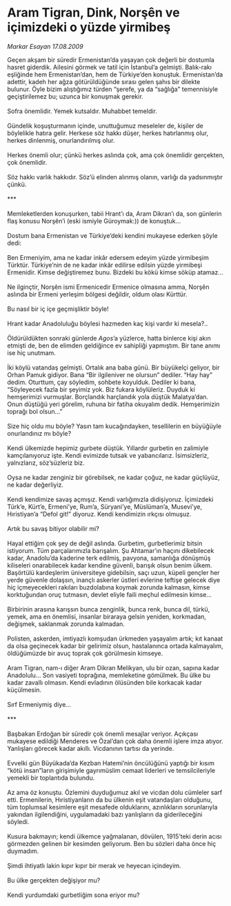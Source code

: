 # Aram Tigran, Dink, Norşên ve içimizdeki o yüzde yirmibeş

*Markar Esayan 17.08.2009*

<div class="taraf_structure_2col_1zq">
<div class="margen_n">



 <p>Geçen akşam bir süredir Ermenistan’da yaşayan çok değerli bir dostumla hasret giderdik. Ailesini görmek ve tatil için İstanbul’a gelmişti. Balık-rakı eşliğinde hem Ermenistan’dan, hem de Türkiye’den konuştuk. Ermenistan’da adettir, kadeh her ağza götürüldüğünde sırası gelen şahıs bir dilekte bulunur. Öyle bizim alıştığımız türden “şerefe, ya da “sağlığa” temennisiyle geçiştirilemez bu; uzunca bir konuşmak gerekir. <br/><br/>Sofra önemlidir. Yemek kutsaldır. Muhabbet temeldir. <br/><br/>Gündelik koşuşturmanın içinde, unuttuğumuz meseleler de, kişiler de böylelikle hatıra gelir. Herkese söz hakkı düşer, herkes hatırlanmış olur, herkes dinlenmiş, onurlandırılmış olur. <br/><br/>Herkes önemli olur; çünkü herkes aslında çok, ama çok önemlidir gerçekten, çok önemlidir. <br/><br/>Söz hakkı varlık hakkıdır. Söz’ü elinden alınmış olanın, varlığı da yadsınmıştır çünkü. <br/><br/>*** <br/><br/>Memleketlerden konuşurken, tabii Hrant’ı da, Aram Dikran’ı da, son günlerin flaş konusu Norşên’i (eski ismiyle Güroymak:)) de konuştuk... <br/><br/>Dostum bana Ermenistan ve Türkiye’deki kendini mukayese ederken şöyle dedi: <br/><br/>Ben Ermeniyim, ama ne kadar inkâr edersem edeyim yüzde yirmibeşim Türktür. Türkiye’nin de ne kadar inkâr edilirse edilsin yüzde yirmibeşi Ermenidir. Kimse değiştiremez bunu. Bizdeki bu kökü kimse söküp atamaz... <br/><br/>Ne ilginçtir, Norşên ismi Ermenicedir Ermenice olmasına amma, Norşên aslında bir Ermeni yerleşim bölgesi değildir, oldum olası Kürttür. <br/><br/>Bu nasıl bir iç içe geçmişliktir böyle! <br/><br/>Hrant kadar Anadoluluğu böylesi hazmeden kaç kişi vardır ki mesela?.. <br/><br/>Öldürüldükten sonraki günlerde <i>Agos</i>’a yüzlerce, hatta binlerce kişi akın etmişti de, ben de elimden geldiğince ev sahipliği yapmıştım. Bir tane anımı ise hiç unutmam. <br/><br/>İki köylü vatandaş gelmişti. Ortalık ana baba günü. Bir büyükelçi geliyor, bir Orhan Pamuk gidiyor. Bana “Bir ilgileniver ne olursun” dediler. “Hay hay” dedim. Oturttum, çay söyledim, sohbete koyulduk. Dediler ki bana, “Söyleyecek fazla bir şeyimiz yok. Biz fukara köylüleriz. Duyduk ki hemşerimizi vurmuşlar. Borçlandık harçlandık yola düştük Malatya’dan. Onun düştüğü yeri görelim, ruhuna bir fatiha okuyalım dedik. Hemşerimizin toprağı bol olsun...” <br/><br/>Size hiç oldu mu böyle? Yasın tam kucağındayken, tesellilerin en büyüğüyle onurlandınız mı böyle? <br/><br/>Kendi ülkemizde hepimiz gurbete düştük. Yıllardır gurbetin en zalimiyle kamçılanıyoruz işte. Kendi evimizde tutsak ve yabancılarız. İsimsizleriz, yalnızlarız, söz’süzleriz biz. <br/><br/>Oysa ne kadar zenginiz bir görebilsek, ne kadar çoğuz, ne kadar güçlüyüz, ne kadar değerliyiz. <br/><br/>Kendi kendimize savaş açmışız. Kendi varlığımızla didişiyoruz. İçimizdeki Türk’e, Kürt’e, Ermeni’ye, Rum’a, Süryani’ye, Müslüman’a, Musevi’ye, Hıristiyan’a “Defol git!” diyoruz. Kendi kendimizin ırkçısı olmuşuz. <br/><br/>Artık bu savaş bitiyor olabilir mi? <br/><br/>Hayal ettiğim çok şey de değil aslında. Gurbetim, gurbetlerimiz bitsin istiyorum. Tüm parçalarımızla barışalım. Şu Ahtamar’ın haçını dikebilecek kadar, Anadolu’da kaderine terk edilmiş, pavyona, samanlığa dönüşmüş kiliseleri onarabilecek kadar kendine güvenli, barışık olsun benim ülkem. Başörtülü kardeşlerim üniversiteye gidebilsin, saçı uzun, küpeli gençler her yerde güvenle dolaşsın, inançlı askerler üstleri evlerine teftişe gelecek diye hiç içmeyecekleri rakıları buzdolabına koymak zorunda kalmasın, kimse korktuğundan oruç tutmasın, devlet eliyle faili meçhul edilmesin kimse... <br/><br/>Birbirinin arasına karışsın bunca zenginlik, bunca renk, bunca dil, türkü, yemek, ama en önemlisi, insanlar biraraya gelsin yeniden, korkmadan, değişmek, saklanmak zorunda kalmadan. <br/><br/>Polisten, askerden, imtiyazlı komşudan ürkmeden yaşayalım artık; kıt kanaat da olsa geçinecek kadar bir gelirimiz olsun, hastalanınca ortada kalmayalım, öldüğümüzde bir avuç toprak çok görülmesin kimseye. <br/><br/>Aram Tigran, nam-ı diğer Aram Dikran Melikyan, ulu bir ozan, sapına kadar Anadolulu... Son vasiyeti toprağına, memleketine gömülmek. Bu ülke bu kadar zavallı olmasın. Kendi evladının ölüsünden bile korkacak kadar küçülmesin. <br/><br/>Sırf Ermeniymiş diye... <br/><br/>*** <br/><br/>Başbakan Erdoğan bir süredir çok önemli mesajlar veriyor. Açıkçası mukayese edildiği Menderes ve Özal’dan çok daha önemli işlere imza atıyor. Yanlışları görecek kadar akıllı. Vicdanının tartısı da yerinde. <br/><br/>Evvelki gün Büyükada’da Kezban Hatemi’nin öncülüğünü yaptığı bir kısım “kötü insan”ların girişimiyle gayrımüslim cemaat liderleri ve temsilcileriyle yemekli bir toplantıda bulundu. <br/><br/>Az ama öz konuştu. Özlemini duyduğumuz akıl ve vicdan dolu cümleler sarf etti. Ermenilerin, Hıristiyanların da bu ülkenin eşit vatandaşları olduğunu, tüm toplumsal kesimlere eşit mesafede olduklarını, azınlıkların sorunlarıyla yakından ilgilendiğini, uygulamadaki bazı yanlışların da giderileceğini söyledi. <br/><br/>Kusura bakmayın; kendi ülkemce yağmalanan, dövülen, 1915’teki derin acısı görmezden gelinen bir kesimden geliyorum. Ben bu sözleri daha önce hiç duymadım. <br/><br/>Şimdi ihtiyatlı lakin kıpır kıpır bir merak ve heyecan içindeyim. <br/><br/>Bu ülke gerçekten değişiyor mu? <br/><br/>Kendi yurdumdaki gurbetliğim sona eriyor mu?</p>
<br/>
<br/>
<br/>



<br/>


<div id="taraf_not">
</div>

</div>


</div>
